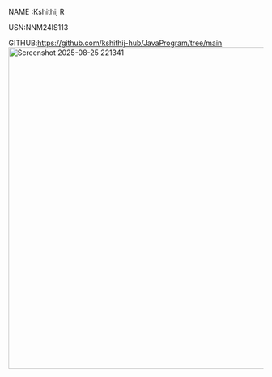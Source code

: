 NAME :Kshithij R 

USN:NNM24IS113

GITHUB:https://github.com/kshithij-hub/JavaProgram/tree/main
<img width="793" height="636" alt="Screenshot 2025-08-25 221341" src="https://github.com/user-attachments/assets/c26819ff-8280-48aa-a29e-b02140644b20" />


